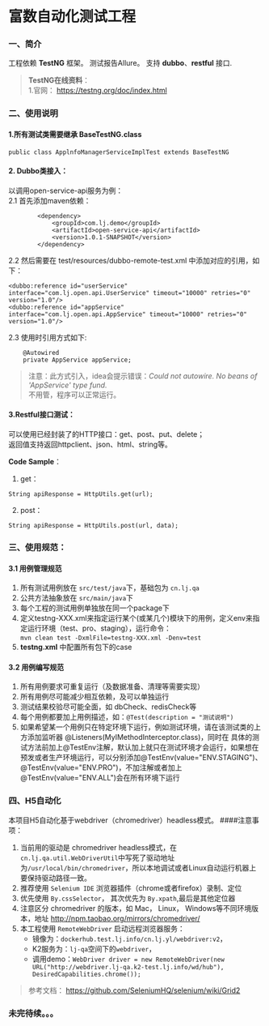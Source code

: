 # 富数自动化测试工程
### 一、简介
工程依赖 **TestNG** 框架。 
测试报告Allure。
支持 **dubbo**、**restful** 接口.

>**TestNG在线资料**：  
>1.官网： https://testng.org/doc/index.html

### 二、使用说明
#### 1.所有测试类需要继承 BaseTestNG.class
```
public class ApplnfoManagerServiceImplTest extends BaseTestNG
```
#### 2. Dubbo类接入：

以调用open-service-api服务为例：  
2.1 首先添加maven依赖：
```$xslt
        <dependency>
            <groupId>com.lj.demo</groupId>
            <artifactId>open-service-api</artifactId>
            <version>1.0.1-SNAPSHOT</version>
        </dependency>
```
2.2 然后需要在 test/resources/dubbo-remote-test.xml 中添加对应的引用，如下：
```$xslt
<dubbo:reference id="userService"  interface="com.lj.open.api.UserService" timeout="10000" retries="0" version="1.0"/>
<dubbo:reference id="appService"  interface="com.lj.open.api.AppService" timeout="10000" retries="0" version="1.0"/>
```
2.3 使用时引用方式如下:
```$xslt
    @Autowired
    private AppService appService;
```
>注意：此方式引入，idea会提示错误：_Could not autowire. No beans of 'AppService' type fund._   
不用管，程序可以正常运行。

#### 3.Restful接口测试：
可以使用已经封装了的HTTP接口：get、post、put、delete；     
返回值支持返回httpclient、json、html、string等。

**Code Sample**：
1. get：
```$xslt
String apiResponse = HttpUtils.get(url);
```

2. post：
```$xslt
String apiResponse = HttpUtils.post(url, data);
```

### 三、使用规范：
#### 3.1 用例管理规范
1. 所有测试用例放在 `src/test/java`下，基础包为 `cn.lj.qa`
2. 公共方法抽象放在 `src/main/java`下
3. 每个工程的测试用例单独放在同一个package下
4. 定义testng-XXX.xml来指定运行某个(或某几个)模块下的用例，定义env来指定运行环境（test、pro、staging），运行命令：  
   `mvn clean test -DxmlFile=testng-XXX.xml -Denv=test
   `
5. **testng.xml** 中配置所有包下的case

#### 3.2 用例编写规范
1. 所有用例要求可重复运行（及数据准备、清理等需要实现）
2. 所有用例尽可能减少相互依赖，及可以单独运行
3. 测试结果校验尽可能全面，如 dbCheck、redisCheck等
4. 每个用例都要加上用例描述，如：`@Test(description = "测试说明")`
5. 如果希望某一个用例只在特定环境下运行，例如测试环境，请在该测试类的上方添加监听器 @Listeners(MyIMethodInterceptor.class)，同时在
   具体的测试方法前加上@TestEnv注解，默认加上就只在测试环境才会运行，如果想在预发或者生产环境运行，可以分别添加@TestEnv(value="ENV.STAGING")、
   @TestEnv(value="ENV.PRO")，不加注解或者加上@TestEnv(value="ENV.ALL")会在所有环境下运行


### 四、H5自动化
本项目H5自动化基于webdriver（chromedriver）headless模式。
####注意事项：
1. 当前用的驱动是 chromedriver headless模式，在 `cn.lj.qa.util.WebDriverUtil`中写死了驱动地址为`/usr/local/bin/chromedriver`，所以本地调试或者Linux自动运行机器上要保持驱动路径一致。
2. 推荐使用 ``Selenium IDE`` 浏览器插件（chrome或者firefox）录制、定位
3. 优先使用 `By.cssSelector`， 其次优先为 ``By.xpath``,最后是其他定位器
4. 注意区分 chromedriver 的版本，如 Mac， Linux， Windows等不同环境版本，地址 http://npm.taobao.org/mirrors/chromedriver/
5. 本工程使用 `RemoteWebDriver` 启动远程浏览器服务：
    - 镜像为：`dockerhub.test.lj.info/cn.lj.yl/webdriver:v2`，
    - K2服务为：`lj-qa`空间下的`webdriver`，
    - 调用demo：``WebDriver driver = new RemoteWebDriver(new URL("http://webdriver.lj-qa.k2-test.lj.info/wd/hub"), DesiredCapabilities.chrome());``

>参考文档：
https://github.com/SeleniumHQ/selenium/wiki/Grid2

### 未完待续。。。